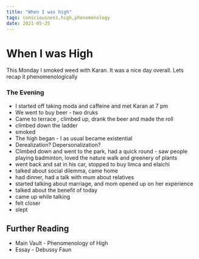 ```yaml
---
title: "When I was high"
tags: consciousness,high,phenomenology
date: 2021-05-25
---
```


# When I was High
      
This Monday I smoked weed with Karan. It was a nice day overall. Lets recap it phenomenologically

  

### The Evening

  

- I started off taking moda and caffeine and met Karan at 7 pm 
- We went to buy beer - two druks
- Came to terrace , climbed up, drank the beer and made the roll
- climbed down the ladder
- smoked
- The high began - I as usual became existential
- Derealization? Depersonalization?
- Climbed down and went to the park, had a quick round - saw people playing badminton, loved the nature walk and greenery of plants
- went back and sat in his car, stopped to buy limca and elaichi
- talked about social dilemma, came home
- had dinner, had a talk with mum about relatives
- started talking about marriage, and mom opened up on her experience
- talked about the benefit of today
- came up while talking
- felt closer
- slept

## Further Reading

- Main Vault - Phenomenology of High
- Essay - Debussy Faun